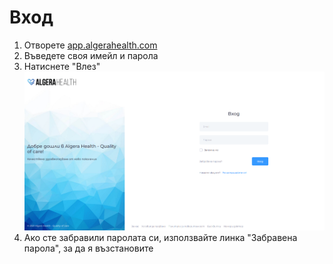 # Вход

1. Отворете [app.algerahealth.com](https://app.algerahealth.com/)
1. Въведете своя имейл и парола
1. Натиснете "Влез"
  [![Вход в Algera Health](images/vhod-01.png)](images/vhod-01.png)
1. Ако сте забравили паролата си, използвайте линка "Забравена парола", за да я възстановите
